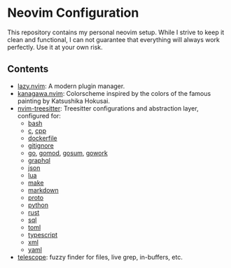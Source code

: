 # Neovim Configuration

This repository contains my personal neovim setup. While I strive to keep it
clean and functional, I can not guarantee that everything will always work
perfectly. Use it at your own risk.

## Contents

- [lazy.nvim](https://github.com/folke/lazy.nvim): A modern plugin manager.
- [kanagawa.nvim](https://github.com/rebelot/kanagawa.nvim): Colorscheme
  inspired by the colors of the famous painting by Katsushika Hokusai.
- [nvim-treesitter](https://github.com/nvim-treesitter/nvim-treesitter):
  Treesitter configurations and abstraction layer, configured for:
  - [bash](https://github.com/tree-sitter/tree-sitter-bash)
  - [c](https://github.com/tree-sitter/tree-sitter-c),
     [cpp](https://github.com/tree-sitter/tree-sitter-cpp)
  - [dockerfile](https://github.com/camdencheek/tree-sitter-dockerfile)
  - [gitignore](https://github.com/shunsambongi/tree-sitter-gitignore)
  - [go](https://github.com/tree-sitter/tree-sitter-go),
     [gomod](https://github.com/camdencheek/tree-sitter-go-mod),
     [gosum](https://github.com/tree-sitter-grammars/tree-sitter-go-sum),
     [gowork](https://github.com/omertuc/tree-sitter-go-work)
  - [graphql](https://github.com/bkegley/tree-sitter-graphql)
  - [json](https://github.com/tree-sitter/tree-sitter-json)
  - [lua](https://github.com/tree-sitter-grammars/tree-sitter-lua)
  - [make](https://github.com/alemuller/tree-sitter-make)
  - [markdown](https://github.com/tree-sitter-grammars/tree-sitter-markdown)
  - [proto](https://github.com/treywood/tree-sitter-proto)
  - [python](https://github.com/tree-sitter/tree-sitter-python)
  - [rust](https://github.com/tree-sitter/tree-sitter-rust)
  - [sql](https://github.com/derekstride/tree-sitter-sql)
  - [toml](https://github.com/tree-sitter-grammars/tree-sitter-toml)
  - [typescript](https://github.com/tree-sitter/tree-sitter-typescript)
  - [xml](https://github.com/tree-sitter-grammars/tree-sitter-xml)
  - [yaml](https://github.com/tree-sitter-grammars/tree-sitter-yaml)
- [telescope](https://github.com/nvim-telescope/telescope.nvim): fuzzy finder
  for files, live grep, in-buffers, etc.
